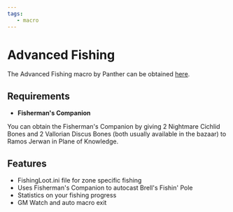 ```yaml
---
tags:
   - macro
---
```

# Advanced Fishing

The Advanced Fishing macro by Panther can be obtained [here](https://macroquest.org/phpBB3/viewtopic.php?t=8084).

## Requirements

* **Fisherman's Companion**

You can obtain the Fisherman's Companion by giving 2 Nightmare Cichlid Bones and 2 Vallorian Discus Bones (both usually available in the bazaar) to Ramos Jerwan in Plane of Knowledge.

## Features

* FishingLoot.ini file for zone specific fishing
* Uses Fisherman's Companion to autocast Brell's Fishin' Pole
* Statistics on your fishing progress
* GM Watch and auto macro exit

